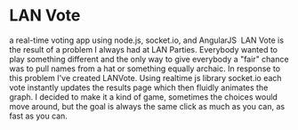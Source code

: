 ﻿# LAN Vote
﻿a real-time voting app using node.js, socket.io, and AngularJS
﻿
﻿LAN Vote is the result of a problem I always had at LAN Parties. Everybody wanted to play something different and the only way to give everybody a "fair" chance was to pull names from a hat or something equally archaic. 
﻿
﻿In response to this problem I've created LANVote. Using realtime js library socket.io each vote instantly updates the results page which then fluidly animates the graph. I decided to make it a kind of game, sometimes the choices would move around, but the goal is always the same click as much as you can, as fast as you can. 
﻿



